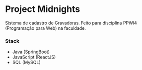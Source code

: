 # Project Midnights

Sistema de cadastro de Gravadoras. Feito para disciplina PPWI4 (Programação para Web) na faculdade.

### Stack

- Java (SpringBoot)
- JavaScript (ReactJS)
- SQL (MySQL)
